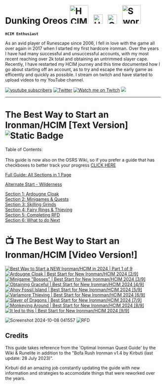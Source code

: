# Dunking Oreos <img alt="HCIM" width="60px" style="padding-right:10px;" src="https://github.com/user-attachments/assets/732018fe-f2db-4f6f-aadc-6a0d84991717"/> <img alt="Untrimmed Slayer" width="30px" style="padding-right:10px;" src="https://github.com/user-attachments/assets/c28c6aed-d24b-4c42-84f9-14f0e0a137b9" /> <img alt="QPC" width="30px" style="padding-right:10px;" src="https://github.com/user-attachments/assets/7c476847-39a0-49a0-855c-7dd673f560b2" /> <img alt="Sword" width="60px" style="padding-right:10px;" src="https://github.com/user-attachments/assets/2c8a119f-45a4-49e0-80db-05f15860e4cd" />

**`HCIM Enthusiast`** 

As an avid player of Runescape since 2006, I fell in love with the game all over again in 2017 when I started my first hardcore ironman. Over the years I have had many successful and unsuccessful accounts, with my most recent reaching over 2k total and obtaining an untrimmed slayer cape. Recently, I have restarted my HCIM journey and this time documented how I go about starting off an account, as to try and escape the early game as efficently and quickly as possible. I stream on twitch and have started to upload videos to my YouTube channel.

<!-- Social icons section -->
<p align="left">
      <a href="https://www.youtube.com/@Dunking_Oreos?sub_confirmation=1">
             <img alt="youtube subscribers" title="Subscribe to my YouTube channel" src="https://custom-icon-badges.demolab.com/youtube/channel/subscribers/UCVDAJ5ThtDf4CjkL72G56TQ?color=FF0015&label=SUBSCRIBE&logo=video&logoColor=white&style=for-the-badge&labelColor=CE4630"/></a>  
       <a href="https://twitter.com/Dunking_Oreos?follow_confirmation=1">
             <img alt="Twitter" title="Follow me on Twitter" src="https://custom-icon-badges.demolab.com/twitter/follow/dunking_oreos?color=236ad3&labelColor=1155ba&style=for-the-badge&logo=x&label=Follow&logoColor=white"/></a>
      <a href="https://www.twitch.tv/Dunking_Oreos">
            <img alt="Watch me on Twitch" title="Watch me Stream on Twitch" src="https://custom-icon-badges.demolab.com/twitch/status/Dunking_Oreos?color=8d5cea&labelColor=6441a6&style=for-the-badge&logo=twitch&label=Check out my Stream&logoColor=white"/></a>
      <a href="https://discord.gg/K4xZku3sGv" alt="DunkingOreos Discord Server">
    <img src="https://img.shields.io/discord/1296033821149495339?color=7289DA&labelColor=4a64bd&logo=discord&logoColor=white&style=for-the-badge"/></a>
      </p>

---

# The Best Way to Start an Ironman/HCIM [Text Version] ![Static Badge](https://img.shields.io/badge/Last_Updated-October_2024-blue) 


Table of Contents: <br /> <br />
This guide is now also on the OSRS Wiki, so if you prefer a guide that has checkboxes to better track your progress [CLICK HERE](https://oldschool.runescape.wiki/w/Guide:DunkingOreos_Early_Ironman/HCIM_Starter_Guide)<br />

[Full Guide: All Sections in 1 Page](https://github.com/DunkingOreos/OSRS/blob/main/Full%20Guide)<br />

[Alternate Start - Wilderness](https://github.com/DunkingOreos/OSRS/blob/main/Wilderness%20Start)<br /> 

[Section 1: Ardougne Cloak](https://github.com/DunkingOreos/OSRS/blob/main/Section%201%3A%20Ardougne%20Cloak)<br />
[Section 2: Minigames & Quests](https://github.com/DunkingOreos/OSRS/blob/main/Section%202%3A%20Minigames%20%26%20Quests)<br />
[Section 3: Skilling Grinds](https://github.com/DunkingOreos/OSRS/blob/main/Section%203%3A%20Skilling%20Grinds)<br />
[Section 4: Fairy Rings & Thieving](https://github.com/DunkingOreos/OSRS/blob/main/Section%204%3A%20Fairy%20Rings%20%26%20Thieving)<br />
[Section 5: Completing RFD](https://github.com/DunkingOreos/OSRS/blob/main/Section%205%3A%20Completing%20RFD)<br />
[Section 6: What to do Next](https://github.com/DunkingOreos/OSRS/blob/main/Section%206:%20What%20to%20do%20Next)<br />

# 📺 The Best Way to Start an Ironman/HCIM [Video Version!]

<!-- BEGIN YOUTUBE-CARDS -->
[![Best Way to Start a NEW Ironman/HCIM in 2024 | Part 1 of 9](https://ytcards.demolab.com/?id=Klszpat2iro&title=Best+Way+to+Start+a+NEW+Ironman%2FHCIM+in+2024+%7C+Part+1+of+9&lang=en&timestamp=1722616206&background_color=%230d1117&title_color=%23ffffff&stats_color=%23dedede&max_title_lines=3&width=300&border_radius=5 "Best Way to Start a NEW Ironman/HCIM in 2024 | Part 1 of 9")](https://www.youtube.com/watch?v=Klszpat2iro)
[![Ardougne Cloak | Best Start for New Ironman/HCIM 2024 [2/9]](https://ytcards.demolab.com/?id=__V0XqQpiRs&title=Ardougne+Cloak+%7C+Best+Start+for+New+Ironman%2FHCIM+2024+%5B2%2F9%5D&lang=en&timestamp=1723393807&background_color=%230d1117&title_color=%23ffffff&stats_color=%23dedede&max_title_lines=3&width=300&border_radius=5 "Ardougne Cloak | Best Start for New Ironman/HCIM 2024 [2/9]")](https://www.youtube.com/watch?v=__V0XqQpiRs)
[![Minigame "Bosses" | Best Start for New Ironman/HCIM 2024 [3/9]](https://ytcards.demolab.com/?id=B3xNpcSldXE&title=Minigame+%22Bosses%22+%7C+Best+Start+for+New+Ironman%2FHCIM+2024+%5B3%2F9%5D&lang=en&timestamp=1724169618&background_color=%230d1117&title_color=%23ffffff&stats_color=%23dedede&max_title_lines=3&width=300&border_radius=5 "Minigame \"Bosses\" | Best Start for New Ironman/HCIM 2024 [3/9]")](https://www.youtube.com/watch?v=B3xNpcSldXE)
[![Obtaining Graceful | Best Start for New Ironman/HCIM 2024 [4/9]](https://ytcards.demolab.com/?id=LhJnDI0pTFI&title=Obtaining+Graceful+%7C+Best+Start+for+New+Ironman%2FHCIM+2024+%5B4%2F9%5D&lang=en&timestamp=1725033631&background_color=%230d1117&title_color=%23ffffff&stats_color=%23dedede&max_title_lines=3&width=300&border_radius=5 "Obtaining Graceful | Best Start for New Ironman/HCIM 2024 [4/9]")](https://www.youtube.com/watch?v=LhJnDI0pTFI)
[![Ahoy Fossil Island | Best Start for New Ironman/HCIM 2024 [5/9]](https://ytcards.demolab.com/?id=q56UJ1-U84I&title=Ahoy+Fossil+Island+%7C+Best+Start+for+New+Ironman%2FHCIM+2024+%5B5%2F9%5D&lang=en&timestamp=1725984058&background_color=%230d1117&title_color=%23ffffff&stats_color=%23dedede&max_title_lines=3&width=300&border_radius=5 "Ahoy Fossil Island | Best Start for New Ironman/HCIM 2024 [5/9]")](https://www.youtube.com/watch?v=q56UJ1-U84I)
[![Varlamore Thieving | Best Start for New Ironman/HCIM 2024 [6/9]](https://ytcards.demolab.com/?id=GB9KiZGQ6-8&title=Varlamore+Thieving+%7C+Best+Start+for+New+Ironman%2FHCIM+2024+%5B6%2F9%5D&lang=en&timestamp=1727107213&background_color=%230d1117&title_color=%23ffffff&stats_color=%23dedede&max_title_lines=3&width=300&border_radius=5 "Varlamore Thieving | Best Start for New Ironman/HCIM 2024 [6/9]")](https://www.youtube.com/watch?v=GB9KiZGQ6-8)
[![Slayer of Dragons | Best Start for New Ironman/HCIM 2024 [7/9]](https://ytcards.demolab.com/?id=66mLSSpXqcg&title=Slayer+of+Dragons+%7C+Best+Start+for+New+Ironman%2FHCIM+2024+%5B7%2F9%5D&lang=en&timestamp=1729033204&background_color=%230d1117&title_color=%23ffffff&stats_color=%23dedede&max_title_lines=3&width=300&border_radius=5 "Slayer of Dragons | Best Start for New Ironman/HCIM 2024 [7/9]")](https://www.youtube.com/watch?v=66mLSSpXqcg)
[![Monkeying Around | Best Start for New Ironman/HCIM 2024 [8/9]](https://ytcards.demolab.com/?id=q9ijNjKVe8o&title=Monkeying+Around+%7C+Best+Start+for+New+Ironman%2FHCIM+2024+%5B8%2F9%5D&lang=en&timestamp=1729699250&background_color=%230d1117&title_color=%23ffffff&stats_color=%23dedede&max_title_lines=3&width=300&border_radius=5 "Monkeying Around | Best Start for New Ironman/HCIM 2024 [8/9]")](https://www.youtube.com/watch?v=q9ijNjKVe8o)
[![It led to this | Best Start for New Ironman/HCIM 2024 [9/9]](https://ytcards.demolab.com/?id=SHFQZuKrScE&title=It+led+to+this+%7C+Best+Start+for+New+Ironman%2FHCIM+2024+%5B9%2F9%5D&lang=en&timestamp=1730385010&background_color=%230d1117&title_color=%23ffffff&stats_color=%23dedede&max_title_lines=3&width=300&border_radius=5 "It led to this | Best Start for New Ironman/HCIM 2024 [9/9]")](https://www.youtube.com/watch?v=SHFQZuKrScE)
<!-- END YOUTUBE-CARDS -->

![Screenshot 2024-10-08 041557](https://github.com/user-attachments/assets/85a6c593-a571-4f80-a8b8-485c6bf442af)
![RFD](https://github.com/user-attachments/assets/a15284be-3e2b-4eea-a1db-f77077e504f5)

## Credits
This guide takes reference from the 'Optimal Ironman Quest Guide' by the Wiki & Runelite in addition to the "Bofa Rush Ironman v1.4 by Kirbuti (last update: 28 July 2023)". 

Kirbuti did an amazing job constantly updating the guide with new information and strategies to accomodate things that were reworked over the years.	


